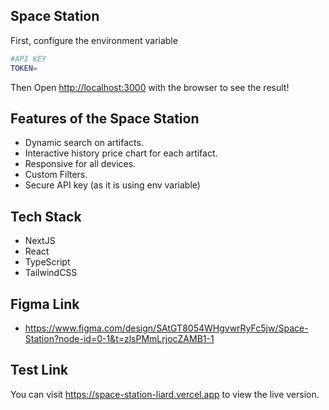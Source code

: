 ## Space Station

First, configure the environment variable

```bash
#API KEY
TOKEN=
```

Then Open [http://localhost:3000](http://localhost:3000) with the browser to see the result!

## Features of the Space Station

- Dynamic search on artifacts.
- Interactive history price chart for each artifact.
- Responsive for all devices.
- Custom Filters.
- Secure API key (as it is using env variable)

## Tech Stack

- NextJS
- React
- TypeScript
- TailwindCSS

## Figma Link

- https://www.figma.com/design/SAtGT8054WHgvwrRyFc5jw/Space-Station?node-id=0-1&t=zlsPMmLrjocZAMB1-1

## Test Link

You can visit https://space-station-liard.vercel.app to view the live version.

